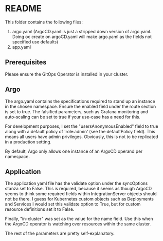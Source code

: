 # README

This folder contains the following files:

1) argo.yaml (ArgoCD.yaml is just a stripped down version of argo.yaml. Doing oc create on argoCD.yaml will make argo.yaml as the fields not specified use defaults)
2) app.yaml

## Prerequisites

Please ensure the GitOps Operator is installed in your cluster.

## Argo

The argo.yaml contains the specifications required to stand up an instance in the chosen namespace. Ensure the enabled field under the route section is set to true. The falsified parameters, such as Grafana monitoring and auto-scaling can be set to true if your use-case has a need for this.

For development purposes, I set the "usersAnonymousEnabled" field to true along with a default policy of 'role:admin' (see the defaultPolicy field). This means all users have admin privileges. Obviously, this is not to be replicated in a production setting.

By default, Argo only allows one instance of an ArgoCD operand per namespace.

## Application

The application yaml file has the validate option under the syncOptions stanza set to False. This is required, because it seems as though ArgoCD seems to think some required fields within IntegrationServer objects should not be there. I guess for Kubernetes custom objects such as Deployments and Services I would set this validate option to True, but for custom resource definitions set it to False.

Finally, "in-cluster" was set as the value for the name field. Use this when the ArgoCD operator is watching over resources within the same cluster.

The rest of the parameters are pretty self-explanatory.
